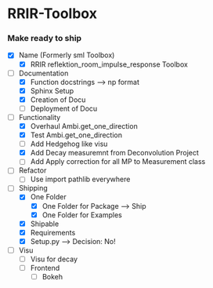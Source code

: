 # RRIR-Toolbox

### Make ready to ship
- [x] Name (Formerly sml Toolbox)
  - [x] RRIR reflektion_room_impulse_response Toolbox
- [ ] Documentation  
  - [x] Function docstrings --> np format
  - [x] Sphinx Setup
  - [x] Creation of Docu
  - [ ] Deployment of Docu
- [ ] Functionality
  - [x] Overhaul Ambi.get_one_direction
  - [x] Test Ambi.get_one_direction
  - [ ] Add Hedgehog like visu
  - [x] Add Decay measuremnt from Deconvolution Project
  - [ ] Add Apply correction for all MP to Measurement class
- [ ] Refactor
  - [ ] Use import pathlib everywhere
- [ ] Shipping
  - [x] One Folder
    - [x] One Folder for Package --> Ship
    - [x] One Folder for Examples
  - [x] Shipable
  - [x] Requirements
  - [x] Setup.py --> Decision: No!
- [ ] Visu
  - [ ] Visu for decay
  - [ ] Frontend
    - [ ] Bokeh